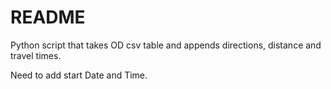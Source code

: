 # README

Python script that takes OD csv table and appends directions, distance and travel times.

Need to add start Date and Time.